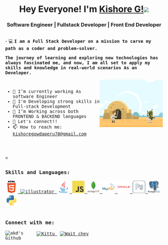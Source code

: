 # <h1 align="center">Hey Everyone! I'm [Kishore G!](https://github.com/kishoregowd523)<img src="https://github.com/himanshusharma89/himanshusharma89/blob/master/Hi.gif" width="25px"></h1>

<h3 align="center">Software Engineer | Fullstack Developer | Front End Developer</h3>
<br>
- 💻 <samp><b>I am a Full Stack Developer on a mission to carve my path as a coder and problem-solver.</b>
  
 <samp><b> The journey of learning and exploring new technologies has always fascinated me, and now, I am all set to apply my skills and knowledge in real-world scenarios As an Developer.</b>
 <div>
<img align="right" src="https://github.com/amandewatnitrr/amandewatnitrr/blob/main/terminal.gif" width="40%"/>
  <br>
  
- 🔭 I’m currently working As  software Engineer
- 🌱 I'm Developing strong skills in Full-stack Development
- 💼 I’m Working across both FRONTEND & BACKEND languages
- 💬 Let's connect!!
- 📫 How to reach me: kishoregowdaperu78@gmail.com




</div>
 <br>


##

<div>
<

##

<h3 align="left">Skills and Languages:</h3>
<p align="left">   </a> <a href="https://getbootstrap.com" target="_blank" rel="noreferrer"> </a>   </a> <a href="https://www.w3.org/html/" target="_blank" rel="noreferrer"> <img src="https://raw.githubusercontent.com/devicons/devicon/master/icons/html5/html5-original-wordmark.svg" alt="html5" width="40" height="40"/> </a> <a href="https://www.adobe.com/in/products/illustrator.html" target="_blank" rel="noreferrer"> <img src="https://www.vectorlogo.zone/logos/adobe_illustrator/adobe_illustrator-icon.svg" alt="illustrator" width="40" height="40"/> </a> <a href="https://www.java.com" target="_blank" rel="noreferrer"> <img src="https://raw.githubusercontent.com/devicons/devicon/master/icons/java/java-original.svg" alt="java" width="40" height="40"/> </a> <a href="https://developer.mozilla.org/en-US/docs/Web/JavaScript" target="_blank" rel="noreferrer"> <img src="https://raw.githubusercontent.com/devicons/devicon/master/icons/javascript/javascript-original.svg" alt="javascript" width="40" height="40"/> </a> <a href="https://www.mongodb.com/" target="_blank" rel="noreferrer"> <img src="https://raw.githubusercontent.com/devicons/devicon/master/icons/mongodb/mongodb-original-wordmark.svg" alt="mongodb" width="40" height="40"/> </a> <a href="https://www.mysql.com/" target="_blank" rel="noreferrer"> <img src="https://raw.githubusercontent.com/devicons/devicon/master/icons/mysql/mysql-original-wordmark.svg" alt="mysql" width="40" height="40"/> </a> <a href="https://www.oracle.com/" target="_blank" rel="noreferrer"> <img src="https://raw.githubusercontent.com/devicons/devicon/master/icons/oracle/oracle-original.svg" alt="oracle" width="40" height="40"/> </a> <a href="https://www.photoshop.com/en" target="_blank" rel="noreferrer"> <img src="https://raw.githubusercontent.com/devicons/devicon/master/icons/photoshop/photoshop-line.svg" alt="photoshop" width="40" height="40"/> </a> <a href="https://www.postgresql.org" target="_blank" rel="noreferrer"> <img src="https://raw.githubusercontent.com/devicons/devicon/master/icons/postgresql/postgresql-original-wordmark.svg" alt="postgresql" width="40" height="40"/> </a> <a href="https://www.python.org" target="_blank" rel="noreferrer"> <img src="https://raw.githubusercontent.com/devicons/devicon/master/icons/python/python-original.svg" alt="python" width="40" height="40"/> </a> <a href="https://redis.io" target="_blank" rel="noreferrer">  </a> </p>
</b></div>

#
<h3 align="left">Connect with me:</h3>
<a href="https://linkedin.com/in/kishorebabu-g" target="blank"><img align="center" src="https://raw.githubusercontent.com/rahuldkjain/github-profile-readme-generator/master/src/images/icons/Social/linked-in-alt.svg" alt="Kittu_" height="30" width="40" /></a>
<a href="https://instagram.com/" target="blank"><img align="center" src="https://raw.githubusercontent.com/rahuldkjain/github-profile-readme-generator/master/src/images/icons/Social/instagram.svg" alt="Wait chey" height="30" width="40" /></a>
<a href="https://github.com/kishoregowd523"><img align="left" alt="akd's Github" width="100px" src="https://img.shields.io/badge/Github-181717?style=for-the-badge&logo=Github&logoColor=white" /></a>

  
<br>
